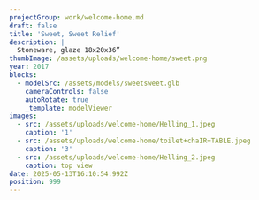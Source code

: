 ```yaml
---
projectGroup: work/welcome-home.md
draft: false
title: 'Sweet, Sweet Relief'
description: |
  Stoneware, glaze 18x20x36”
thumbImage: /assets/uploads/welcome-home/sweet.png
year: 2017
blocks:
  - modelSrc: /assets/models/sweetsweet.glb
    cameraControls: false
    autoRotate: true
    _template: modelViewer
images:
  - src: /assets/uploads/welcome-home/Helling_1.jpeg
    caption: '1'
  - src: /assets/uploads/welcome-home/toilet+chaIR+TABLE.jpeg
    caption: '3'
  - src: /assets/uploads/welcome-home/Helling_2.jpeg
    caption: top view
date: 2025-05-13T16:10:54.992Z
position: 999
---
```


